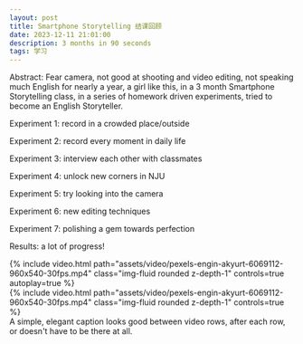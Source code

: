 ```yaml
---
layout: post
title: Smartphone Storytelling 结课回顾
date: 2023-12-11 21:01:00
description: 3 months in 90 seconds
tags: 学习
---
```

Abstract: Fear camera, not good at shooting and video editing, not speaking much English for nearly a year, a girl like this, in a 3 month Smartphone Storytelling class, in a series of homework driven experiments, tried to become an English Storyteller.

Experiment 1: record in a crowded place/outside

Experiment 2: record every moment in daily life

Experiment 3: interview each other with classmates

Experiment 4: unlock new corners in NJU

Experiment 5: try looking into the camera

Experiment 6: new editing techniques

Experiment 7: polishing a gem towards perfection

Results: a lot of progress!

<div class="row mt-3">
    <div class="col-sm mt-3 mt-md-0">
        {% include video.html path="assets/video/pexels-engin-akyurt-6069112-960x540-30fps.mp4" class="img-fluid rounded z-depth-1" controls=true autoplay=true %}
    </div>
    <div class="col-sm mt-3 mt-md-0">
        {% include video.html path="assets/video/pexels-engin-akyurt-6069112-960x540-30fps.mp4" class="img-fluid rounded z-depth-1" controls=true %}
    </div>
</div>
<div class="caption">
    A simple, elegant caption looks good between video rows, after each row, or doesn't have to be there at all.
</div>
